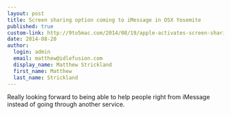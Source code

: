 ```yaml
--- 
layout: post
title: Screen sharing option coming to iMessage in OSX Yosemite
published: true
custom-link: http://9to5mac.com/2014/08/19/apple-activates-screen-sharing-over-imessage-accounts-in-latest-yosemite-beta/
date: 2014-08-20
author:
  login: admin
  email: matthew@idlefusion.com
  display_name: Matthew Strickland
  first_name: Matthew
  last_name: Strickland
---
```

Really looking forward to being able to help people right from iMessage instead of going through another service. 
